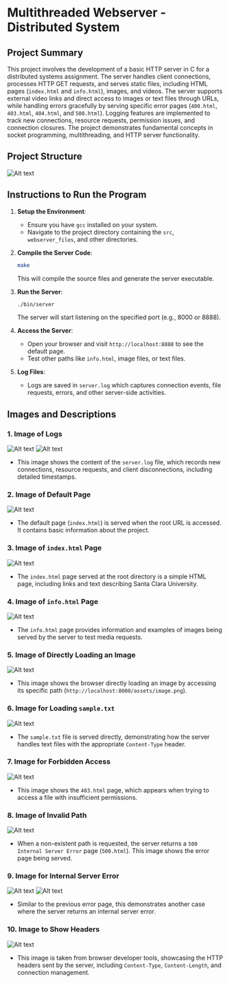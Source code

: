 # Multithreaded Webserver - Distributed System

## Project Summary
This project involves the development of a basic HTTP server in C for a distributed systems assignment. The server handles client connections, processes HTTP GET requests, and serves static files, including HTML pages (`index.html` and `info.html`), images, and videos. The server supports external video links and direct access to images or text files through URLs, while handling errors gracefully by serving specific error pages (`400.html`, `403.html`, `404.html`, and `500.html`). Logging features are implemented to track new connections, resource requests, permission issues, and connection closures. The project demonstrates fundamental concepts in socket programming, multithreading, and HTTP server functionality.

## Project Structure
![Alt text](/outputs/files.png)

## Instructions to Run the Program

1. **Setup the Environment**:
   - Ensure you have `gcc` installed on your system.
   - Navigate to the project directory containing the `src`, `webserver_files`, and other directories.

2. **Compile the Server Code**:
   ```bash
   make
   ```
   This will compile the source files and generate the server executable.

3. **Run the Server**:
   ```bash
   ./bin/server
   ```
   The server will start listening on the specified port (e.g., 8000 or 8888).

4. **Access the Server**:
   - Open your browser and visit `http://localhost:8888` to see the default page.
   - Test other paths like `info.html`, image files, or text files.

5. **Log Files**:
   - Logs are saved in `server.log` which captures connection events, file requests, errors, and other server-side activities.

## Images and Descriptions

### 1. Image of Logs
![Alt text](/outputs/logs1.png)
![Alt text](/outputs/logs2.png)
- This image shows the content of the `server.log` file, which records new connections, resource requests, and client disconnections, including detailed timestamps.

### 2. Image of Default Page
![Alt text](/outputs/default.png)
- The default page (`index.html`) is served when the root URL is accessed. It contains basic information about the project.

### 3. Image of `index.html` Page
![Alt text](/outputs/index.png)
- The `index.html` page served at the root directory is a simple HTML page, including links and text describing Santa Clara University.

### 4. Image of `info.html` Page
![Alt text](/outputs/pagewithimage.png)
- The `info.html` page provides information and examples of images being served by the server to test media requests.

### 5. Image of Directly Loading an Image
![Alt text](/outputs/directImage.png)
- This image shows the browser directly loading an image by accessing its specific path (`http://localhost:8000/assets/image.png`).

### 6. Image for Loading `sample.txt`
![Alt text](/outputs/sampletext.png)
- The `sample.txt` file is served directly, demonstrating how the server handles text files with the appropriate `Content-Type` header.

### 7. Image for Forbidden Access
![Alt text](/outputs/forbidden.png)
- This image shows the `403.html` page, which appears when trying to access a file with insufficient permissions.

### 8. Image of Invalid Path
![Alt text](/outputs/invalidpath.png)
- When a non-existent path is requested, the server returns a `500 Internal Server Error` page (`500.html`). This image shows the error page being served.

### 9. Image for Internal Server Error
![Alt text](/outputs/is1.png)
![Alt text](/outputs/is2.png)
- Similar to the previous error page, this demonstrates another case where the server returns an internal server error.

### 10. Image to Show Headers
![Alt text](/outputs/headers.png)
- This image is taken from browser developer tools, showcasing the HTTP headers sent by the server, including `Content-Type`, `Content-Length`, and connection management.

